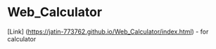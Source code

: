 # Web_Calculator
 [Link] (https://jatin-773762.github.io/Web_Calculator/index.html)  - for calculator
